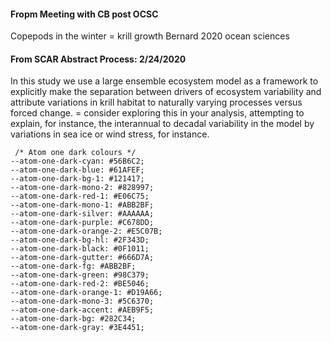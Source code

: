 #### Fropm Meeting with CB post OCSC 
Copepods in the winter = krill growth
Bernard 2020 ocean sciences

#### From SCAR Abstract Process: 2/24/2020
In this study we use a large ensemble ecosystem model as a framework to explicitly make the separation between drivers of ecosystem variability and attribute variations in krill habitat to naturally varying processes versus forced change. 
    = consider exploring this in your analysis, attempting to explain, for instance, the interannual to decadal variability in the model by variations in sea ice or wind stress, for instance.
    
    
     /* Atom one dark colours */
    --atom-one-dark-cyan: #56B6C2;
    --atom-one-dark-blue: #61AFEF;
    --atom-one-dark-bg-1: #121417;
    --atom-one-dark-mono-2: #828997;
    --atom-one-dark-red-1: #E06C75;
    --atom-one-dark-mono-1: #ABB2BF;
    --atom-one-dark-silver: #AAAAAA;
    --atom-one-dark-purple: #C678DD;
    --atom-one-dark-orange-2: #E5C07B;
    --atom-one-dark-bg-hl: #2F343D;
    --atom-one-dark-black: #0F1011;
    --atom-one-dark-gutter: #666D7A;
    --atom-one-dark-fg: #ABB2BF;
    --atom-one-dark-green: #98C379;
    --atom-one-dark-red-2: #BE5046;
    --atom-one-dark-orange-1: #D19A66;
    --atom-one-dark-mono-3: #5C6370;
    --atom-one-dark-accent: #AEB9F5;
    --atom-one-dark-bg: #282C34;
    --atom-one-dark-gray: #3E4451;
